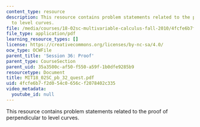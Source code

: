 ```yaml
---
content_type: resource
description: This resource contains problem statements related to the proof of perpendicular
  to level curves.
file: /media/courses/18-02sc-multivariable-calculus-fall-2010/4fcfe6b7f2d054c0656cf2078402c335_MIT18_02SC_pb_32_quest.pdf
file_type: application/pdf
learning_resource_types: []
license: https://creativecommons.org/licenses/by-nc-sa/4.0/
ocw_type: OCWFile
parent_title: 'Session 36: Proof'
parent_type: CourseSection
parent_uid: 35a3500c-af50-f550-a59f-1b0dfe9285b9
resourcetype: Document
title: MIT18_02SC_pb_32_quest.pdf
uid: 4fcfe6b7-f2d0-54c0-656c-f2078402c335
video_metadata:
  youtube_id: null
---
```

This resource contains problem statements related to the proof of perpendicular to level curves.